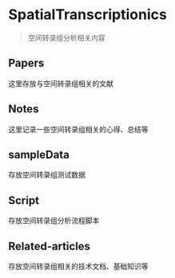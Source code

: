 # SpatialTranscriptionics
> 空间转录组分析相关内容
## Papers
   这里存放与空间转录组相关的文献
## Notes
   这里记录一些空间转录组相关的心得、总结等
## sampleData
   存放空间转录组测试数据
## Script
   存放空间转录组分析流程脚本
## Related-articles
   存放空间转录组相关的技术文档、基础知识等

